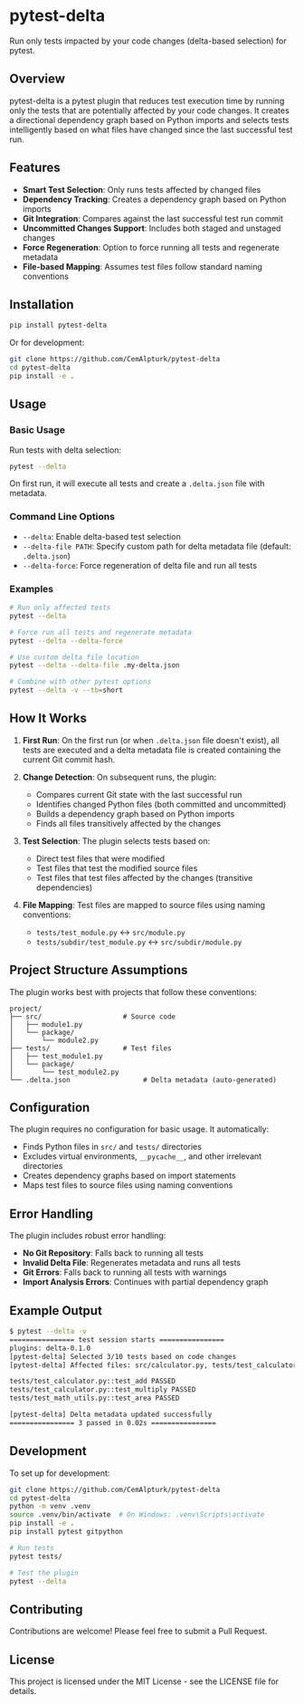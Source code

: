 # pytest-delta

Run only tests impacted by your code changes (delta-based selection) for pytest.

## Overview

pytest-delta is a pytest plugin that reduces test execution time by running only the tests that are potentially affected by your code changes. It creates a directional dependency graph based on Python imports and selects tests intelligently based on what files have changed since the last successful test run.

## Features

- **Smart Test Selection**: Only runs tests affected by changed files
- **Dependency Tracking**: Creates a dependency graph based on Python imports
- **Git Integration**: Compares against the last successful test run commit
- **Uncommitted Changes Support**: Includes both staged and unstaged changes
- **Force Regeneration**: Option to force running all tests and regenerate metadata
- **File-based Mapping**: Assumes test files follow standard naming conventions

## Installation

```bash
pip install pytest-delta
```

Or for development:

```bash
git clone https://github.com/CemAlpturk/pytest-delta
cd pytest-delta
pip install -e .
```

## Usage

### Basic Usage

Run tests with delta selection:

```bash
pytest --delta
```

On first run, it will execute all tests and create a `.delta.json` file with metadata.

### Command Line Options

- `--delta`: Enable delta-based test selection
- `--delta-file PATH`: Specify custom path for delta metadata file (default: `.delta.json`)
- `--delta-force`: Force regeneration of delta file and run all tests

### Examples

```bash
# Run only affected tests
pytest --delta

# Force run all tests and regenerate metadata
pytest --delta --delta-force

# Use custom delta file location
pytest --delta --delta-file .my-delta.json

# Combine with other pytest options
pytest --delta -v --tb=short
```

## How It Works

1. **First Run**: On the first run (or when `.delta.json` file doesn't exist), all tests are executed and a delta metadata file is created containing the current Git commit hash.

2. **Change Detection**: On subsequent runs, the plugin:
   - Compares current Git state with the last successful run
   - Identifies changed Python files (both committed and uncommitted)
   - Builds a dependency graph based on Python imports
   - Finds all files transitively affected by the changes

3. **Test Selection**: The plugin selects tests based on:
   - Direct test files that were modified
   - Test files that test the modified source files
   - Test files that test files affected by the changes (transitive dependencies)

4. **File Mapping**: Test files are mapped to source files using naming conventions:
   - `tests/test_module.py` ↔ `src/module.py`
   - `tests/subdir/test_module.py` ↔ `src/subdir/module.py`

## Project Structure Assumptions

The plugin works best with projects that follow these conventions:

```
project/
├── src/                    # Source code
│   ├── module1.py
│   └── package/
│       └── module2.py
├── tests/                  # Test files
│   ├── test_module1.py
│   └── package/
│       └── test_module2.py
└── .delta.json                  # Delta metadata (auto-generated)
```

## Configuration

The plugin requires no configuration for basic usage. It automatically:

- Finds Python files in `src/` and `tests/` directories
- Excludes virtual environments, `__pycache__`, and other irrelevant directories
- Creates dependency graphs based on import statements
- Maps test files to source files using naming conventions

## Error Handling

The plugin includes robust error handling:

- **No Git Repository**: Falls back to running all tests
- **Invalid Delta File**: Regenerates metadata and runs all tests
- **Git Errors**: Falls back to running all tests with warnings
- **Import Analysis Errors**: Continues with partial dependency graph

## Example Output

```bash
$ pytest --delta -v
================ test session starts ================
plugins: delta-0.1.0
[pytest-delta] Selected 3/10 tests based on code changes
[pytest-delta] Affected files: src/calculator.py, tests/test_calculator.py

tests/test_calculator.py::test_add PASSED
tests/test_calculator.py::test_multiply PASSED
tests/test_math_utils.py::test_area PASSED

[pytest-delta] Delta metadata updated successfully
================ 3 passed in 0.02s ================
```

## Development

To set up for development:

```bash
git clone https://github.com/CemAlpturk/pytest-delta
cd pytest-delta
python -m venv .venv
source .venv/bin/activate  # On Windows: .venv\Scripts\activate
pip install -e .
pip install pytest gitpython

# Run tests
pytest tests/

# Test the plugin
pytest --delta
```

## Contributing

Contributions are welcome! Please feel free to submit a Pull Request.

## License

This project is licensed under the MIT License - see the LICENSE file for details.
